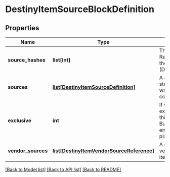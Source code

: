 # DestinyItemSourceBlockDefinition

## Properties
Name | Type | Description | Notes
------------ | ------------- | ------------- | -------------
**source_hashes** | **list[int]** | The list of hash identifiers for Reward Sources that hint where the item can be found (DestinyRewardSourceDefinition). | [optional] 
**sources** | [**list[DestinyItemSourceDefinition]**](DestinyItemSourceDefinition.md) | A collection of details about the stats that were computed for the ways we found that the item could be spawned. | [optional] 
**exclusive** | **int** | If we found that this item is exclusive to a specific platform, this will be set to the BungieMembershipType enumeration that matches that platform. | [optional] 
**vendor_sources** | [**list[DestinyItemVendorSourceReference]**](DestinyItemVendorSourceReference.md) | A denormalized reference back to vendors that potentially sell this item. | [optional] 

[[Back to Model list]](../README.md#documentation-for-models) [[Back to API list]](../README.md#documentation-for-api-endpoints) [[Back to README]](../README.md)


